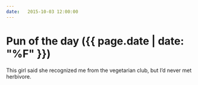 ```yaml
---
date:   2015-10-03 12:00:00
---
```


# Pun of the day ({{ page.date | date: "%F" }})

This girl said she recognized me from the vegetarian club, but I’d never met herbivore.

